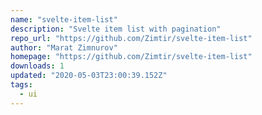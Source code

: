 ```yaml
---
name: "svelte-item-list"
description: "Svelte item list with pagination"
repo_url: "https://github.com/Zimtir/svelte-item-list"
author: "Marat Zimnurov"
homepage: "https://github.com/Zimtir/svelte-item-list"
downloads: 1
updated: "2020-05-03T23:00:39.152Z"
tags: 
  - ui
---
```


